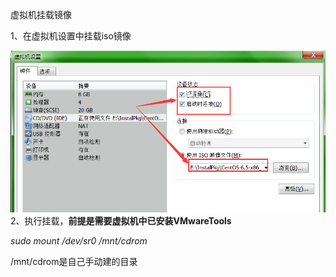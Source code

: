 虚拟机挂载镜像

1、在虚拟机设置中挂载iso镜像

![](/assets/虚拟机设置挂载镜像.png)2、执行挂载，**前提是需要虚拟机中已安装VMwareTools**

_sudo mount /dev/sr0 /mnt/cdrom_

/mnt/cdrom是自己手动建的目录

